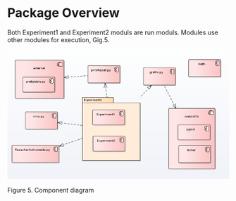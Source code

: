 # Package Overview
Both Experiment1 and  Experiment2 moduls are run moduls. Modules use other modules for execution, Gig.5. 

![GitHub Logo](Fig_5.png)
  
Figure 5. Component diagram
